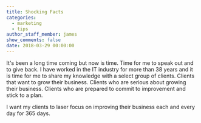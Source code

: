 ```yaml
---
title: Shocking Facts
categories:
  - marketing
  - tips
author_staff_member: james
show_comments: false
date: 2018-03-29 00:00:00
---
```


It's been a long time coming but now is time. Time for me to speak out and to give back. I have worked in the IT industry for more than 38 years and it is time for me to share my knowledge with a select group of clients. Clients that want to grow their business. Clients who are serious about growing their business. Clients who are prepared to commit to improvement and stick to a plan.

I want my clients to laser focus on improving their business each and every day for 365 days.

&nbsp;